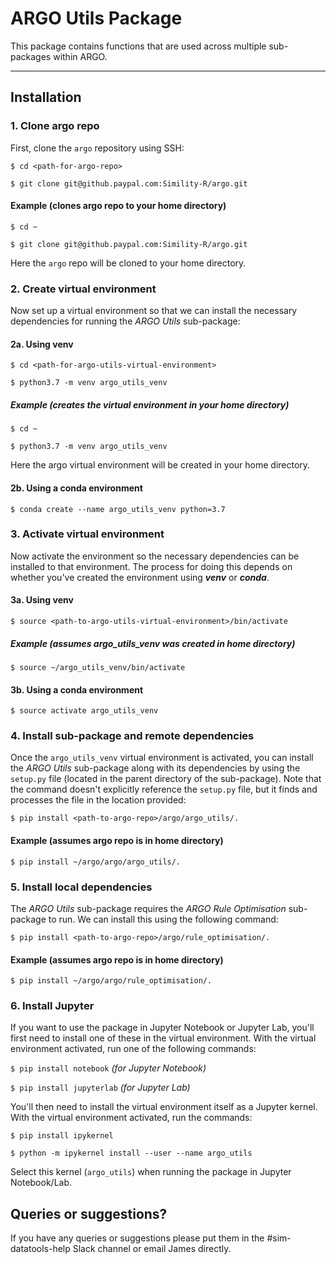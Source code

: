 # ARGO Utils Package

This package contains functions that are used across multiple sub-packages within ARGO.

---

## Installation

### 1. Clone argo repo

First, clone the `argo` repository using SSH:

`$ cd <path-for-argo-repo>`

`$ git clone git@github.paypal.com:Simility-R/argo.git`

#### Example (clones argo repo to your home directory)

`$ cd ~`

`$ git clone git@github.paypal.com:Simility-R/argo.git`

Here the `argo` repo will be cloned to your home directory.

### 2. Create virtual environment

Now set up a virtual environment so that we can install the necessary dependencies for running the *ARGO Utils* sub-package:

#### 2a. Using venv

`$ cd <path-for-argo-utils-virtual-environment>`

`$ python3.7 -m venv argo_utils_venv`

##### Example (creates the virtual environment in your home directory)

`$ cd ~`

`$ python3.7 -m venv argo_utils_venv`

Here the argo virtual environment will be created in your home directory.

#### 2b. Using a conda environment

`$ conda create --name argo_utils_venv python=3.7`

### 3. Activate virtual environment

Now activate the environment so the necessary dependencies can be installed to that environment. The process for doing this depends on whether you've created the environment using ***venv*** or ***conda***.

#### 3a. Using venv

`$ source <path-to-argo-utils-virtual-environment>/bin/activate`

##### Example (assumes argo_utils_venv was created in home directory)

`$ source ~/argo_utils_venv/bin/activate`

#### 3b. Using a conda environment

`$ source activate argo_utils_venv`

### 4. Install sub-package and remote dependencies

Once the `argo_utils_venv` virtual environment is activated, you can install the *ARGO Utils* sub-package along with its dependencies by using the `setup.py` file (located in the parent directory of the sub-package). Note that the command doesn't explicitly reference the `setup.py` file, but it finds and processes the file in the location provided:

`$ pip install <path-to-argo-repo>/argo/argo_utils/.`

#### Example (assumes argo repo is in home directory)

`$ pip install ~/argo/argo/argo_utils/.`

### 5. Install local dependencies

The *ARGO Utils* sub-package requires the *ARGO Rule Optimisation* sub-package to run. We can install this using the following command:

`$ pip install <path-to-argo-repo>/argo/rule_optimisation/.`

#### Example (assumes argo repo is in home directory)

`$ pip install ~/argo/argo/rule_optimisation/.`

### 6. Install Jupyter

If you want to use the package in Jupyter Notebook or Jupyter Lab, you'll first need to install one of these in the virtual environment. With the virtual environment activated, run one of the following commands:

`$ pip install notebook` *(for Jupyter Notebook)*

`$ pip install jupyterlab` *(for Jupyter Lab)*

You'll then need to install the virtual environment itself as a Jupyter kernel. With the virtual environment activated, run the commands:

`$ pip install ipykernel`

`$ python -m ipykernel install --user --name argo_utils`

Select this kernel (`argo_utils`) when running the package in Jupyter Notebook/Lab.

## Queries or suggestions?

If you have any queries or suggestions please put them in the #sim-datatools-help Slack channel or email James directly.
